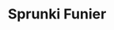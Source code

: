 ---
slug: sprunki-funier-2643
title: Sprunki Funier
description: "Sprunki Funier is an exciting online game. Play for free directly in your browser!"
icon: /images/popular_mods/Sprunki Funier.png
url: https://wowtbc.net/sprunkin/sprunki-funier/index.html
previewImage: /images/popular_mods/Sprunki Funier.png
type: popular mods

# SEO配置
seo:
  title: "Sprunki Funier - Play Free Online Game | Fun Browser Games"
  description: "Sprunki Funier - Play this fun online game for free in your browser. No download required!"
  ogImage: "/images/popular_mods/Sprunki Funier.png"
  keywords: "sprunki-funier-2643, online game, browser game, free game, popular mods game, play online"

videoUrls:
  - https://www.youtube.com/embed/example1
  - https://www.youtube.com/embed/example2

whyPlay:
  title: "Why Play Sprunki Funier?"
  items:
    - "Immersive Gameplay: Sprunki Funier offers an engaging and immersive gaming experience that will keep you entertained for hours"
    - "Challenging Levels: Test your skills with increasingly difficult challenges and obstacles"
    - "Beautiful Graphics: Enjoy stunning visuals and smooth animations that bring the game world to life"
    - "Regular Updates: New content and features are added regularly to keep the game fresh and exciting"
    - "Free to Play: Experience all the fun without spending a penny"
    - "Community Features: Connect with other players, share strategies, and compete for high scores"
    - "Cross-Platform: Play on any device with a web browser, no downloads required"

features:
  title: "Key Features of Sprunki Funier"
  image: "/images/popular_mods/Sprunki Funier.png"
  items:
    - "Intuitive Controls: Easy to learn controls make Sprunki Funier accessible for players of all skill levels"
    - "Multiple Game Modes: Enjoy various gameplay options that provide different challenges and experiences"
    - "Character Customization: Personalize your gaming experience with unique characters and items"
    - "Achievement System: Complete special tasks to earn rewards and recognition"
    - "Leaderboards: Compete with players worldwide and see who can achieve the highest scores"

characteristics:
  title: "Game Characteristics"
  image: "/images/popular_mods/Sprunki Funier.png"
  items:
    - "Genre: Popular mods game with elements of strategy and skill"
    - "Difficulty: Suitable for both casual gamers and those seeking a challenge"
    - "Play Time: Quick sessions or extended gameplay, depending on your preference"
    - "Art Style: Vibrant and engaging visuals that enhance the gaming experience"
    - "Sound Design: Immersive audio that complements the gameplay perfectly"

info: "Sprunki Funier is an exciting online game that offers players a unique and engaging gaming experience. With its intuitive controls, stunning visuals, and challenging gameplay, Sprunki Funier provides hours of entertainment for players of all ages and skill levels. Whether you're looking for a quick gaming session during a break or an extended play session, Sprunki Funier delivers an immersive experience that will keep you coming back for more. The game features multiple levels of increasing difficulty, ensuring that players are constantly challenged as they progress. With regular updates adding new content and features, Sprunki Funier remains fresh and exciting, providing endless entertainment options for its growing community of players."

howToPlayIntro: "Welcome to Sprunki Funier! This guide will walk you through the basics and help you master the game. Whether you're a beginner or looking to improve your skills, these tips and instructions will enhance your gaming experience."

howToPlaySteps:
  - title: "Getting Started"
    description: "Begin your Sprunki Funier adventure by familiarizing yourself with the controls. Use your keyboard or mouse to navigate through the game interface. The tutorial will guide you through the basic mechanics and help you understand the objectives."
  - title: "Understanding the Objectives"
    description: "In Sprunki Funier, your main goal is to progress through levels by completing specific objectives. Each level presents unique challenges that require different strategies and approaches."
  - title: "Mastering the Controls"
    description: "Practice using the controls to improve your precision and reaction time. Sprunki Funier requires quick reflexes and strategic thinking to overcome obstacles and defeat opponents."
  - title: "Utilizing Power-ups"
    description: "Collect power-ups throughout the game to enhance your abilities and overcome difficult challenges. Each power-up offers unique advantages that can be crucial for success."
  - title: "Developing Strategies"
    description: "As you progress in Sprunki Funier, develop effective strategies for different scenarios. Analyze patterns, anticipate challenges, and adapt your approach to maximize your performance."

faq:
  title: "Frequently Asked Questions about Sprunki Funier"
  items:
    - question: "Is Sprunki Funier free to play?"
      answer: "Yes, Sprunki Funier is completely free to play directly in your web browser. No downloads or purchases are required to enjoy the full game experience."
    - question: "Can I play Sprunki Funier on mobile devices?"
      answer: "Yes, Sprunki Funier is optimized for both desktop and mobile play. You can enjoy the game on any device with a web browser and internet connection."
    - question: "Are there any in-game purchases?"
      answer: "While Sprunki Funier is free to play, there may be optional in-game purchases available for cosmetic items or additional features that don't affect core gameplay."
    - question: "How often is Sprunki Funier updated?"
      answer: "The developers regularly update Sprunki Funier with new content, features, and improvements based on player feedback and game performance."
    - question: "Can I play Sprunki Funier offline?"
      answer: "Currently, Sprunki Funier requires an internet connection to play as it's a browser-based online game."
    - question: "Is Sprunki Funier suitable for children?"
      answer: "Yes, Sprunki Funier is designed to be family-friendly and suitable for players of all ages."
    - question: "How do I report bugs or issues?"
      answer: "If you encounter any problems while playing Sprunki Funier, you can report them through the game's support page or contact the developers directly through their website."
    - question: "Still Have Questions?"
      answer: "If you have additional questions about Sprunki Funier that aren't covered in this FAQ, please visit our support center or contact our customer service team for assistance."
---